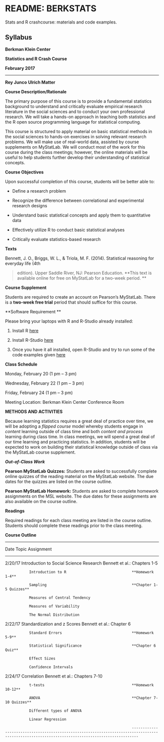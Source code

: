 # README: BERKSTATS
Stats and R crashcourse: materials and code examples.

## Syllabus

**Berkman Klein Center**

**Statistics and R Crash Course**

**February 2017**

  ------------------------------ -------------------------
  **Rey Junco**                  **Ulrich Matter**
                                 

**Course Description/Rationale**

The primary purpose of this course is to provide a fundamental
statistics background to understand and critically evaluate empirical
research literature in the social sciences and to conduct your own
professional research. We will take a hands-on approach in teaching both
statistics and the R open source programming language for statistical
computing.

This course is structured to apply material on basic statistical methods
in the social sciences to hands-on exercises in solving relevant
research problems. We will make use of real-world data, assisted by
course supplements on MyStatLab. We will conduct most of the work for
this course during the class meetings; however, the online materials
will be useful to help students further develop their understanding of
statistical concepts.

**Course Objectives**

Upon successful completion of this course, students will be better able
to:

- Define a research problem

- Recognize the difference between correlational and experimental research designs

- Understand basic statistical concepts and apply them to quantitative data

- Effectively utilize R to conduct basic statistical analyses

- Critically evaluate statistics-based research

**Texts**

Bennett, J. O., Briggs, W. L., & Triola, M. F. (2014). Statistical
reasoning for everyday life (4th

> edition). Upper Saddle River, NJ: Pearson Education. **This text is
> available online for free on MyStatLab for a two-week period. **

**Course Supplement**

Students are required to create an account on Pearson’s MyStatLab. There
is a **two-week free trial** period that should suffice for this course.


**Software Requirement **

Please bring your laptops with R and R-Studio already installed:

1.  Install R [here](https://cran.cnr.berkeley.edu/)

2.  Install R-Studio [here](https://www.rstudio.com/products/rstudio/download/#download)

3.  Once you have it all installed, open R-Studio and try to run some of
    the code examples given [here](https://rawgit.com/umatter/Berkstats/4ca478a3be60a5e4190cd45c3b302daa0cc7fbe8/Berkstats.html)

**Class Schedule**

Monday, February 20 (1 pm – 3 pm)

Wednesday, February 22 (1 pm – 3 pm)

Friday, February 24 (1 pm – 3 pm)

Meeting Location: Berkman Klein Center Conference Room

**METHODS AND ACTIVITIES**

Because learning statistics requires a great deal of practice over time,
we will be adopting a *flipped course* model whereby students engage in
*content* learning outside of class time and both *content and*
*process* learning during class time. In class meetings, we will spend a
great deal of our time learning and practicing statistics. In addition,
students will be expected to work on building their statistical
knowledge outside of class via the MyStatLab course supplement.

***Out-of-Class Work***

**Pearson MyStatLab Quizzes:** Students are asked to successfully
complete online quizzes of the reading material on the MyStatLab
website. The due dates for the quizzes are listed on the course outline.

**Pearson MyStatLab Homework:** Students are asked to complete homework
assignments on the MSL website. The due dates for these assignments are
also available on the course outline.

**Readings**

Required readings for each class meeting are listed in the course
outline. Students should complete these readings prior to the class
meeting.

**Course Outline**

  -----------------------------------------------------------------------------------------------------------------------------------------------
  Date         Topic                                          Assignment
  --------- -- ------------------------------------------- -- -----------------------------------------------------------------------------------
  2/20/17      Introduction to Social Science Research        Bennett et al.: Chapters 1-5
                                                              
               Introduction to R                              **Homework 1-4**
                                                              
               Sampling                                       **Chapter 1-5 Quizzes**
                                                              
               Measures of Central Tendency                   
                                                              
               Measures of Variability                        
                                                              
               The Normal Distribution                        

                                                              

  2/22/17      Standardization and z Scores                   Bennett et al.: Chapter 6
                                                              
               Standard Errors                                **Homework 5-9**
                                                              
               Statistical Significance                       **Chapter 6 Quiz**
                                                              
               Effect Sizes                                   
                                                              
               Confidence Intervals                           

                                                              

  2/24/17      Correlation                                    Bennett et al.: Chapters 7-10
                                                              
               t-tests                                        **Homework 10-12**
                                                              
               ANOVA                                          **Chapter 7-10 Quizzes**
                                                              
               Different types of ANOVA                       
                                                              
               Linear Regression                              

                                                              -----------------------------------------------------------------------------------------------------------------------------------------------
